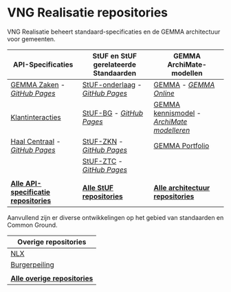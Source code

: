 # VNG Realisatie repositories

VNG Realisatie beheert standaard-specificaties en de GEMMA architectuur voor gemeenten.

| API-Specificaties| StUF en StUF gerelateerde Standaarden | GEMMA ArchiMate-modellen |
| --- | --- | --- |
| [GEMMA Zaken](https://github.com/VNG-Realisatie/gemma-zaken) - [_GitHub Pages_](https://vng-realisatie.github.io/gemma-zaken) | [StUF-onderlaag](https://github.com/VNG-Realisatie/StUF-onderlaag) - [_GitHub Pages_](https://vng-realisatie.github.io/StUF-onderlaag) | [GEMMA](https://github.com/VNG-Realisatie/GEMMA-Archi-repository) - [_GEMMA Online_](https://gemmaonline.nl/) |
| [Klantinteracties](https://github.com/VNG-Realisatie/klantinteracties) | [StUF-BG](https://github.com/VNG-Realisatie/StUF-BG) - [_GitHub Pages_](https://vng-realisatie.github.io/StUF-BG) | [GEMMA kennismodel](https://github.com/VNG-Realisatie/GEMMA-kennismodel-Archi-repository) - [_ArchiMate modelleren_](https://redactie.gemmaonline.nl/index.php/ArchiMate_modelleren)|
| [Haal Centraal](https://github.com/VNG-Realisatie/Haal-Centraal/) - [_GitHub Pages_](https://vng-realisatie.github.io/Haal-Centraal/) | [StUF-ZKN](https://github.com/VNG-Realisatie/StUF-ZKN) - [_GitHub Pages_](https://vng-realisatie.github.io/StUF-ZKN) |  [GEMMA Portfolio](https://github.com/VNG-Realisatie/GEMMA-Portfolio-Archi-repository) |
|  | [StUF-ZTC](https://github.com/VNG-Realisatie/StUF-ZTC) - [_GitHub Pages_](https://vng-realisatie.github.io/StUF-ZTC) |  |
|  |  |  |
| **[Alle API-specificatie repositories](https://github.com/VNG-Realisatie?q=org%3AVNG-Realisatie+archived%3Afalse+topic%3Aapi-specification&type=repositories)** | **[Alle StUF repositories](https://github.com/VNG-Realisatie?q=org%3AVNG-Realisatie+archived%3Afalse+topic%3Astuf&type=repositories)** | **[Alle architectuur repositories](https://github.com/VNG-Realisatie?q=org%3AVNG-Realisatie+archived%3Afalse+topic%3Aarchimate&type=repositories)** |

Aanvullend zijn er diverse ontwikkelingen op het gebied van standaarden en Common Ground.

|Overige repositories|
| --- |
| [NLX](https://github.com/VNG-Realisatie/nlx) | 
| [Burgerpeiling](https://github.com/VNG-Realisatie/Burgerpeiling) |
|  |
| **[Alle overige repositories](https://github.com/VNG-Realisatie?q=org%3AVNG-Realisatie+archived%3Afalse+-topic%3Aapi-specification+-topic%3Aarchimate+-topic%3Astuf&type=repositories)** |
